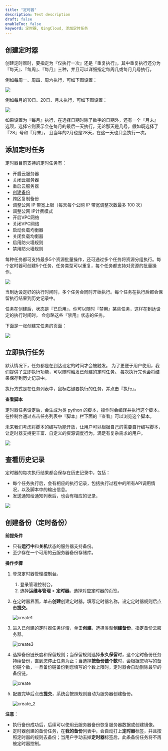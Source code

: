 ```yaml
---
title: "定时器"
description: Test description
draft: false
enableToc: false
keyword: 定时器, QingCloud, 添加定时任务
---
```



## 创建定时器

创建定时器时，要指定为『仅执行一次』还是『重复执行』，其中重复执行还分为 『每天』、『每周』、『每月』三种，并且可以详细指定每周几或每月几号执行。

例如每周一、周四、周六执行，可如下图设置：

![](../../_images/create-scheduler-weekly.png)

例如每月的10日、20日、月末执行，可如下图设置：

![](../../_images/create-scheduler-monthly.png)

如果设置为『每月』执行，在选择日期时除了数字的日期外，还有一个『月末』 选项，选择它则表示会在每月的最后一天执行，无论那天是几号。假如既选择了『28』号和『月末』， 且当年的2月也是28天，在这一天也只会执行一次。

## 添加定时任务

定时器目前支持的定时任务有：

*   开启云服务器
*   关闭云服务器
*   重启云服务器
*   [创建备份](#创建备份定时备份)
*   跨区复制备份
*   调整公网 IP 带宽上限（每天每个公网 IP 带宽调整次数最多 100 次）
*   调整公网 IP计费模式
*   开启VPC网络
*   关闭VPC网络
*   启动负载均衡器
*   关闭负载均衡器
*   启用防火墙规则
*   禁用防火墙规则

每种任务都可支持最多5个资源批量操作，还可通过多个任务将资源分组执行。每个定时器可创建5个任务，任务类型可以重复，每个任务都支持对资源的批量操作。

![](../../_images/add-scheduler-task.png)

当到达设定好的执行时间时，多个任务会同时开始执行。每个任务在执行后都会保留执行结果到历史记录中。

任务在创建后，状态是『已启用』，你可以随时『禁用』某些任务，这样在到达设定的执行时间时， 会忽略这些『禁用』状态的任务。

下面是一张创建完任务的页面：

![](../../_images/scheduler-detail-page.png)

## 立即执行任务

默认情况下，任务都是在到达设定的时间才会被触发。 为了更便于用户使用，我们提供了立即执行功能，可以随时触发已创建的定时任务。 每次执行完也会将结果保存到历史记录中。

执行方式是在任务列表中，鼠标右键要执行的任务，并点击『执行』。

**查看脚本**

定时器任务设定后，会生成为类 python 的脚本，操作时会编译并执行这个脚本。 在控制台通过点击任务列表中『脚本』栏下面的『查看』可以浏览这个脚本。

未来我们考虑将脚本的编写功能开放，让用户可以根据自己的需要自行编写脚本， 让定时器支持更丰富、自定义的资源调度行为，满足有复杂需求的用户。

![](../../_images/scheduler-task-script.png)

## 查看历史记录

定时器的每次执行结果都会保存在历史记录中，包括：

*   每个任务执行后，会有相应的执行记录，包括执行过程中的所有API调用情况，以及脚本中的输出信息。
*   发送通知给通知列表后，也会有相应的记录，

![](../../_images/scheduler-history.png)

## 创建备份（定时备份）

**前提条件**

- 只有**运行中**和**关机**状态的服务器支持备份。
- 至少存在一个可用的云服务器备份存储库。

**操作步骤**

1. 登录定时器管理控制台。

   1. 登录管理控制台。
   2. 选择**运维与管理** > **定时器**。选择对应定时器的页签。

2. 在定时器界面，单击**创建**创建定时器。填写定时器名称，设定定时器规则后点击**提交**。

   ![create1](../_images/create1.png)

3. 进入已创建的定时器任务详情，单击**创建**，选择类型**创建备份**，指定备份云服务器。

   ![create3](../_images/create3.png)

4. 选择备份链长度和保留规则；当保留规则选择**永久保留**时，这个定时备份任务持续备份，直到您停止任务为止；当选择**按备份链个数**时，会根据您填写的备份链个数，一旦备份链备份到您填写的个数上限时，定时器会自动删除最早的备份链。

   ![create](../_images/create.png)

5. 配置完毕后点击**提交**，系统会按照规则自动为服务器创建备份。

   ![create_2](../_images/create_2.png)

**注意**：

- 执行备份成功后，后续可以使用云服务器备份恢复服务器数据或创建镜像。
- 定时器创建的备份任务，在**我的备份**列表中，会自动打上**定时器**标签，并且按照定时器的规则去备份；当用户手动去掉**定时器**标签后，此条备份任务将不再被定时器控制。